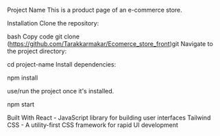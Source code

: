 Project Name
This is a product page of an e-commerce store. 

Installation
Clone the repository:

bash
Copy code
git clone (https://github.com/Tarakkarmakar/Ecomerce_store_front)git
Navigate to the project directory:


cd project-name
Install dependencies:

npm install

use/run the project once it's installed. 

npm start

Built With
React - JavaScript library for building user interfaces
Tailwind CSS - A utility-first CSS framework for rapid UI development
